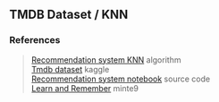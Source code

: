 ## TMDB Dataset / KNN

### References

> [Recommendation system KNN](https://www.analyticsvidhya.com/blog/2020/08/recommendation-system-k-nearest-neighbors) algorithm  
> [Tmdb dataset](https://www.kaggle.com/datasets/tmdb/tmdb-movie-metadata) kaggle  
> [Recommendation system notebook](https://www.kaggle.com/code/heeraldedhia/movie-ratings-and-recommendation-using-knn/notebook) source code  
> [Learn and Remember](https://www.minte9.com/mlearning/datasets-tmdb-1473) minte9  